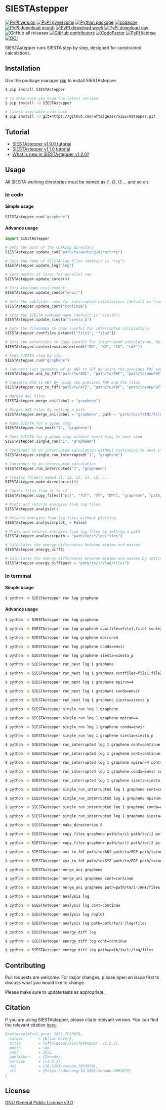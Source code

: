 # SIESTAstepper
[![PyPI version](https://badge.fury.io/py/SIESTAstepper.svg)](https://badge.fury.io/py/SIESTAstepper)
[![PyPI pyversions](https://img.shields.io/pypi/pyversions/SIESTAstepper.svg)](https://pypi.python.org/pypi/SIESTAstepper/)
[![Python package](https://github.com/eftalgezer/SIESTAstepper/actions/workflows/python-package.yml/badge.svg)](https://github.com/eftalgezer/SIESTAstepper/actions/workflows/python-package.yml)
[![codecov](https://codecov.io/gh/eftalgezer/SIESTAstepper/branch/main/graph/badge.svg?token=Q9TJFIN1U1)](https://codecov.io/gh/eftalgezer/SIESTAstepper)
[![PyPI download month](https://img.shields.io/pypi/dm/SIESTAstepper.svg)](https://pypi.python.org/pypi/SIESTAstepper/)
[![PyPI download week](https://img.shields.io/pypi/dw/SIESTAstepper.svg)](https://pypi.python.org/pypi/SIESTAstepper/)
[![PyPI download day](https://img.shields.io/pypi/dd/SIESTAstepper.svg)](https://pypi.python.org/pypi/SIESTAstepper/)
![GitHub all releases](https://img.shields.io/github/downloads/eftalgezer/SIESTAstepper/total?style=flat)
[![GitHub contributors](https://img.shields.io/github/contributors/eftalgezer/SIESTAstepper.svg)](https://github.com/eftalgezer/SIESTAstepper/graphs/contributors/)
[![CodeFactor](https://www.codefactor.io/repository/github/eftalgezer/siestastepper/badge)](https://www.codefactor.io/repository/github/eftalgezer/siestastepper)
[![PyPI license](https://img.shields.io/pypi/l/SIESTAstepper.svg)](https://pypi.python.org/pypi/SIESTAstepper/)
[![DOI](https://zenodo.org/badge/532944393.svg)](https://zenodo.org/badge/latestdoi/532944393)

SIESTAstepper runs SIESTA step by step, designed for constrained calculations.

## Installation

Use the package manager [pip](https://pip.pypa.io/en/stable/) to install SIESTAstepper.

```bash
$ pip install SIESTAstepper

# to make sure you have the latest version
$ pip install -U SIESTAstepper

# latest available code base
$ pip install -U git+https://github.com/eftalgezer/SIESTAstepper.git
```

## Tutorial

- [SIESTAstepper v1.0.0 tutorial](https://beyondthearistotelian.blogspot.com/2022/09/siestastepper-v100-tutorial.html)
- [SIESTAstepper v1.1.0 tutorial](https://beyondthearistotelian.blogspot.com/2022/09/siestastepper-v110-tutorial.html)
- [What is new in SIESTAstepper v1.2.0?](https://beyondthearistotelian.blogspot.com/2022/09/what-is-new-in-siestastepper-v120.html)

## Usage

All SIESTA working directories must be named as i1, i2, i3 ... and so on.

### In code

#### Simple usage

```python
SIESTAstepper.run("graphene")

```

#### Advance usage

```python
import SIESTAstepper

# Sets the path of the working directory
SIESTAstepper.update_cwd("path/to/working/directory")

# Sets the name of SIESTA log files (default is "log")
SIESTAstepper.update_log("log")

# Sets number of cores for parallel run
SIESTAstepper.update_cores(4)

# Sets Anaconda environment
SIESTAstepper.update_conda("envir")

# Sets the subfolder name for interrupted calculations (default is "continue")
SIESTAstepper.update_cont("continue")

# Sets the SIESTA command name (default is "siesta")
SIESTAstepper.update_siesta("siesta_p")

# Sets the filenames to copy (useful for interrupted calculations)
SIESTAstepper.contfiles.extend(["file1", "file2"])

# Sets the extensions to copy (useful for interrupted calculations, default is ["psf, "fdf"]
SIESTAstepper.contextensions.extend(["DM", "XV", "CG", "LWF"])

# Runs SIESTA step by step
SIESTAstepper.run("graphene")

# Converts last geometry of an ANI to FDF by using the previous FDF and ANI files
SIESTAstepper.ani_to_fdf("path/to/ANI", "path/to/FDF", "path/to/newFDF")

# Converts XYZ to FDF by using the previous FDF and XYZ files
SIESTAstepper.xyz_to_fdf("path/to/XYZ", "path/to/FDF", "path/to/newFDF")

# Merges ANI files
SIESTAstepper.merge_ani(label = "graphene")

# Merges ANI files by setting a path
SIESTAstepper.merge_ani(label = "graphene", path = "path/to/i*/ANI/files")

# Runs SIESTA for a given step
SIESTAstepper.run_next("1", "graphene")

# Runs SIESTA for a given step without continuing to next step
SIESTAstepper.single_run("1", "graphene")

# Continues to an interrupted calculation without continuing to next step
SIESTAstepper.single_run_interrupted("1", "graphene")

# Continues to an interrupted calculation
SIESTAstepper.run_interrupted("1", "graphene")

# Creates folders named i1, i2, i3, i4, i5, ...
SIESTAstepper.make_directories(5)

# Copies files from i1 to i2
SIESTAstepper.copy_files(["psf", "fdf", "XV", "DM"], "graphene", "path/to/i1", "path/to/i2")

# Plots and returns energies from log files
SIESTAstepper.analysis()

# Returns energies from log files without plotting
SIESTAstepper.analysis(plot_ = False)

# Plots and returns energies from log files by setting a path
SIESTAstepper.analysis(path = "path/to/i*/log/files")

# Calculates the energy differences between minima and maxima
SIESTAstepper.energy_diff()

# Calculates the energy differences between minima and maxima by setting a path
SIESTAstepper.energy_diff(path = "path/to/i*/log/files")
```

### In terminal

#### Simple usage

```sh
$ python -m SIESTAstepper run log graphene
```

#### Advance usage

```sh
$ python -m SIESTAstepper run log graphene

$ python -m SIESTAstepper run log graphene contfiles=file1,file2 contextensions=DM,XV,CG,LWF

$ python -m SIESTAstepper run log graphene mpirun=4

$ python -m SIESTAstepper run log graphene conda=envir

$ python -m SIESTAstepper run log graphene siesta=siesta_p

$ python -m SIESTAstepper run_next log 1 graphene

$ python -m SIESTAstepper run_next log 1 graphene contfiles=file1,file2 contextensions=DM,XV,CG,LWF

$ python -m SIESTAstepper run_next log 1 graphene mpirun=4

$ python -m SIESTAstepper run_next log 1 graphene conda=envir

$ python -m SIESTAstepper run_next log 1 graphene siesta=siesta_p

$ python -m SIESTAstepper single_run log 1 graphene

$ python -m SIESTAstepper single_run log 1 graphene mpirun=4

$ python -m SIESTAstepper single_run log 1 graphene conda=envir

$ python -m SIESTAstepper single_run log 1 graphene siesta=siesta_p

$ python -m SIESTAstepper run_interrupted log 1 graphene cont=continue

$ python -m SIESTAstepper run_interrupted log 1 graphene cont=continue contfiles=file1,file2 contextensions=DM,XV,CG,LWF

$ python -m SIESTAstepper run_interrupted log 1 graphene mpirun=4 cont=continue

$ python -m SIESTAstepper run_interrupted log 1 graphene conda=envir cont=continue

$ python -m SIESTAstepper run_interrupted log 1 graphene siesta=siesta_p cont=continue

$ python -m SIESTAstepper single_run_interrupted log 1 graphene cont=continue

$ python -m SIESTAstepper single_run_interrupted log 1 graphene mpirun=4 cont=continue

$ python -m SIESTAstepper single_run_interrupted log 1 graphene conda=envir cont=continue

$ python -m SIESTAstepper single_run_interrupted log 1 graphene siesta=siesta_p cont=continue

$ python -m SIESTAstepper make_directories 5

$ python -m SIESTAstepper copy_files graphene path/to/i1 path/to/i2 psf fdf XV DM

$ python -m SIESTAstepper copy_files graphene path/to/i1 path/to/i2 psf fdf XV DM

$ python -m SIESTAstepper ani_to_fdf path/to/ANI path/to/FDF path/to/newFDF

$ python -m SIESTAstepper xyz_to_fdf path/to/XYZ path/to/FDF path/to/newFDF

$ python -m SIESTAstepper merge_ani graphene

$ python -m SIESTAstepper merge_ani graphene cont=continue

$ python -m SIESTAstepper merge_ani graphene path=path/to/i*/ANI/files

$ python -m SIESTAstepper analysis log

$ python -m SIESTAstepper analysis log cont=continue

$ python -m SIESTAstepper analysis log noplot

$ python -m SIESTAstepper analysis log path=path/to/i*/log/files

$ python -m SIESTAstepper energy_diff log

$ python -m SIESTAstepper energy_diff log cont=continue

$ python -m SIESTAstepper energy_diff log path=path/to/i*/log/files

```

## Contributing
Pull requests are welcome. For major changes, please open an issue first to discuss what you would like to change.

Please make sure to update tests as appropriate.

## Citation
If you are using SIESTAstepper, please citate relevant version. You can find the relevant citation [here](https://doi.org/10.5281/zenodo.7051271).

```bibtex
@software{eftal_gezer_2022_7093879,
  author       = {Eftal Gezer},
  title        = {eftalgezer/SIESTAstepper: v1.2.2},
  month        = sep,
  year         = 2022,
  publisher    = {Zenodo},
  version      = {v1.2.2},
  doi          = {10.5281/zenodo.7093879},
  url          = {https://doi.org/10.5281/zenodo.7093879}
}
```

## License
[GNU General Public License v3.0](https://github.com/eftalgezer/SIESTAstepper/blob/master/LICENSE) 

